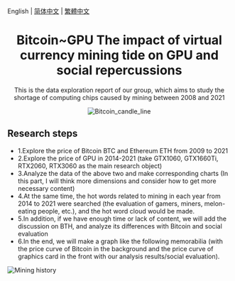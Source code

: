English | [简体中文](./README.zh-CN.md) | [繁體中文](./README.zh-CT.md)
<h1 align="center">Bitcoin~GPU  The impact of virtual currency mining tide on GPU and social repercussions</h1>

<div align="center">

This is the data exploration report of our group, which aims to study the shortage of computing chips caused by mining between 2008 and 2021

![Bitcoin_candle_line](https://github.com/showhandss/Bitcoin-GPU_prise/raw/master/Bitcoin_candle_line.png)

</div>

## Research steps

- 1.Explore the price of Bitcoin BTC and Ethereum ETH from 2009 to 2021
- 2.Explore the price of GPU in 2014-2021 (take GTX1060, GTX1660Ti, RTX2060, RTX3060 as the main research object)
- 3.Analyze the data of the above two and make corresponding charts (In this part, I will think more dimensions and consider how to get more necessary content)
- 4.At the same time, the hot words related to mining in each year from 2014 to 2021 were searched (the evaluation of gamers, miners, melon-eating people, etc.), and the hot word cloud would be made. 
- 5.In addition, if we have enough time or lack of content, we will add the discussion on BTH, and analyze its differences with Bitcoin and social evaluation
- 6.In the end, we will make a graph like the following memorabilia (with the price curve of Bitcoin in the background and the price curve of graphics card in the front with our analysis results/social evaluation).

![Mining history](https://github.com/showhandss/Bitcoin-GPU_prise/raw/master/640-4.jpeg)
